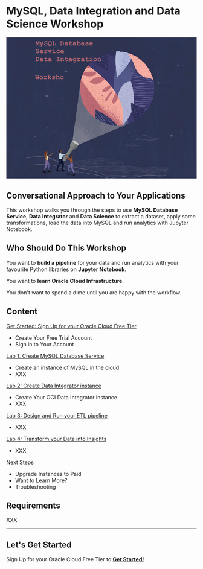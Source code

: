 # MySQL, Data Integration and Data Science Workshop

![Oracle Workshop](./images/banner.png)

## Conversational Approach to Your Applications

This workshop walks you through the steps to use **MySQL Database Service**, **Data Integrator** and **Data Science** to extract a dataset, apply some transformations, load the data into MySQL and run analytics with Jupyter Notebook.

## Who Should Do This Workshop

You want to **build a pipeline** for your data and run analytics with your favourite Python libraries on **Jupyter Notebook**.

You want to **learn Oracle Cloud Infrastructure**.

You don't want to spend a dime until you are happy with the workflow.

## Content

[Get Started: Sign Up for your Oracle Cloud Free Tier](lab0/README.md)

- Create Your Free Trial Account
- Sign in to Your Account

[Lab 1: Create MySQL Database Service](lab1/README.md)

- Create an instance of MySQL in the cloud
- XXX

[Lab 2: Create Data Integrator instance](lab2/README.md)

- Create Your OCI Data Integrator instance
- XXX

[Lab 3: Design and Run your ETL pipeline](lab3/README.md)

- XXX

[Lab 4: Transform your Data into Insights](lab4/README.md)

- XXX

[Next Steps](next/README.md)

- Upgrade Instances to Paid
- Want to Learn More?
- Troubleshooting

## Requirements

XXX

---

## Let's Get Started

Sign Up for your Oracle Cloud Free Tier to [**Get Started!**](./lab0/README.md)